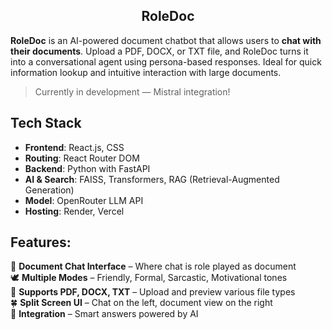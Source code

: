 <h2 align="center">RoleDoc</h2>

**RoleDoc** is an AI-powered document chatbot that allows users to **chat with their documents**. Upload a PDF, DOCX, or TXT file, and RoleDoc turns it into a conversational agent using persona-based responses. Ideal for quick information lookup and intuitive interaction with large documents.

> Currently in development — Mistral integration!<br>


## Tech Stack

- **Frontend**: React.js, CSS
- **Routing**: React Router DOM
- **Backend**: Python with FastAPI
- **AI & Search**: FAISS, Transformers, RAG (Retrieval-Augmented Generation)
- **Model**: OpenRouter LLM API
- **Hosting**: Render, Vercel


## Features:

👾 **Document Chat Interface** – Where chat is role played as document  
🕊️ **Multiple Modes** – Friendly, Formal, Sarcastic, Motivational tones  
🫧 **Supports PDF, DOCX, TXT** – Upload and preview various file types  
🍀 **Split Screen UI** – Chat on the left, document view on the right   
🍄 **Integration** – Smart answers powered by AI
